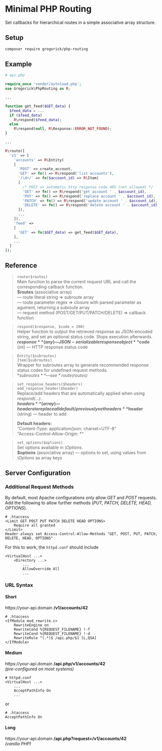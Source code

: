 # Minimal PHP Routing

Set callbacks for hierarchical routes in a simple associative array structure.

## Setup
```bash
composer require grogorick/php-routing
```


## Example
```PHP
# api.php

require_once 'vendor/autoload.php';
use Grogorick\PhpRouting as R;

...

function get_feed($GET_data) {
  $feed_data = ...
  if ($feed_data)
    R\respond($feed_data);
  else
    R\respond(null, R\Response::ERROR_NOT_FOUND);
}

...

R\route([
  'v1' => [
    'accounts' => R\Entity(
    [
      'POST' => create_account,
      'GET' => fn() => R\respond('list accounts'),
      '/\d+/' => fn($account_id) => R\Item(
      [
        /* POST => automatic http response code 405 (not allowed) */
        'GET' => fn() => R\respond('get account ' . $account_id),
        'PUT' => fn() => R\respond('replace account ' . $account_id),
        'PATCH' => fn() => R\respond('update account ' . $account_id),
        'DELETE' => fn() => R\respond('delete account ' . $account_id)
      ]),
      ...
    ]),
    'feed' =>
    [
      'GET' => fn($GET_data) => get_feed($GET_data),
    ],
    ...
  ]
]);
```


## Reference
> `route($routes)`  
  Main function to parse the current request URL and call the corresponding callback function.  
  **$routes** (associative array)  
  — route literal string => subroute array  
  — route parameter regex => closure with parsed parameter as agument, returning a subroute array  
  — request method (POST/GET/PUT/PATCH/DELETE) => callback function

> `respond($response, $code = 200)`  
  Helper function to output the retrieved response as JSON-encoded string, and set an optional status code.
  Stops execution afterwards.  
  **$response** (any) — JSON-serializable response object  
  **$code** (int) — HTTP response status code

> `Entity($subroutes)`  
  `Item($subroutes)`  
  Wrapper for subroutes array to generate recommended response status codes for undefined request methods.  
  **$subroutes** — see *route($routes)*

> `set_response_headers($headers)`  
  `add_response_header($header)`  
  Replace/add headers that are automatically applied when using *respond(...)*.  
  **$headers** (array) — headers to replace all default/previously set headers  
  **$header** (string) — header to add
>
> **Default headers:**  
  "Content-Type: application/json; charset=UTF-8"  
  "Access-Control-Allow-Origin: *"

> `set_options($options)`  
  Set options available in *\Options*.  
  **$options** (associative array) — options to set, using values from *\Options* as array keys


## Server Configuration
### Additional Request Methods
By default, most Apache configurations only allow *GET* and *POST* requests. Add the following to allow further methods (*PUT, PATCH, DELETE, HEAD, OPTIONS*).
```apacheconf
# .htaccess
<Limit GET POST PUT PATCH DELETE HEAD OPTIONS>
    Require all granted
</Limit>
Header always set Access-Control-Allow-Methods "GET, POST, PUT, PATCH, DELETE, HEAD, OPTIONS"
```
For this to work, the `httpd.conf` should include
```apacheconf
<VirtualHost ...>
    <Directory ...>
        ...
        AllowOverride All
        ...
```


### URL Syntax
#### Short
https<span>://</span>your-api.domain **/v1/accounts/42**
```apacheconf
# .htaccess
<IfModule mod_rewrite.c>
    RewriteEngine on
    RewriteCond %{REQUEST_FILENAME} !-f
    RewriteCond %{REQUEST_FILENAME} !-d
    RewriteRule ^(.*)$ /api.php/$1 [L,QSA]
</IfModule>
```

#### Medium
https<span>://</span>your-api.domain **/api.php/v1/accounts/42**  
*(pre-configured on most systems)*
```apacheconf
# httpd.conf
<VirtualHost ...>
    ...
    AcceptPathInfo On
    ...
```
or
```apacheconf
# .htaccess
AcceptPathInfo On
```

#### Long
https<span>://</span>your-api.domain **/api.php?request=/v1/accounts/42**  
*(vanilla PHP)*
